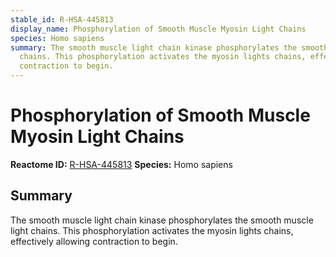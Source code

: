 ```yaml
---
stable_id: R-HSA-445813
display_name: Phosphorylation of Smooth Muscle Myosin Light Chains
species: Homo sapiens
summary: The smooth muscle light chain kinase phosphorylates the smooth muscle light
  chains. This phosphorylation activates the myosin lights chains, effectively allowing
  contraction to begin.
---
```


# Phosphorylation of Smooth Muscle Myosin Light Chains
**Reactome ID:** [R-HSA-445813](https://reactome.org/content/detail/R-HSA-445813)
**Species:** Homo sapiens

## Summary

The smooth muscle light chain kinase phosphorylates the smooth muscle light chains. This phosphorylation activates the myosin lights chains, effectively allowing contraction to begin.
